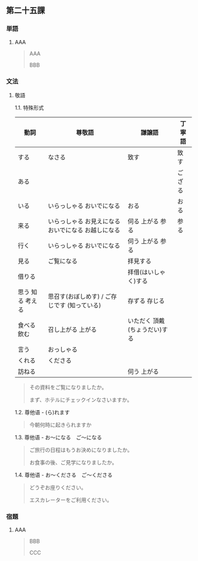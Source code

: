 ## 第二十五課

### 単語

1. AAA

    > AAA
    >
    > BBB

### 文法

1. 敬語

    1.1. 特殊形式

    | 動詞             | 尊敬語                                              | 謙譲語                        | 丁寧語 |
    |------------------|-----------------------------------------------------|-------------------------------|--------|
    | する             | なさる                                              | 致す                          | 致す   |
    | ある             |                                                     |                               | ござる |
    | いる             | いらっしゃる おいでになる                           | おる                          | おる   |
    | 来る             | いらっしゃる お見えになる おいでになる お越しになる | 伺る 上がる 参る              | 参る   |
    | 行く             | いらっしゃる おいでになる                           | 伺う 上がる 参る              |        |
    | 見る             | ご覧になる                                          | 拝見する                      |        |
    | 借りる           |                                                     | 拝借(はいしゃく)する          |        |
    | 思う 知る 考える | 思召す(おぼしめす) / ご存じです (知っている)                                  | 存ずる 存じる                 |        |
    | 食べる 飲む      | 召し上がる 上がる                                   | いただく 頂戴(ちょうだい)する |        |
    | 言う             | おっしゃる                                          |                               |        |
    | くれる           | くださる                                            |                               |        |
    | 訪ねる           |                                                     | 伺う 上がる                   |        |


    > その資料をご覧になりましたか。
    >
    > まず、ホテルにチェックインなさいますか。

    1.2. 尊他语 - (ら)れます

    > 今朝何時に起きられますか

    1.3. 尊他语 - お～になる　ご～になる

    > ご旅行の日程はもうお決めになりましたか。
    >
    > お食事の後、ご見学になりましたか。

    1.4. 尊他语 - お～くださる　ご～くださる

    > どうぞお座りください。
    >
    > エスカレーターをご利用ください。

### 宿題

1. AAA

    > BBB
    >
    > CCC
